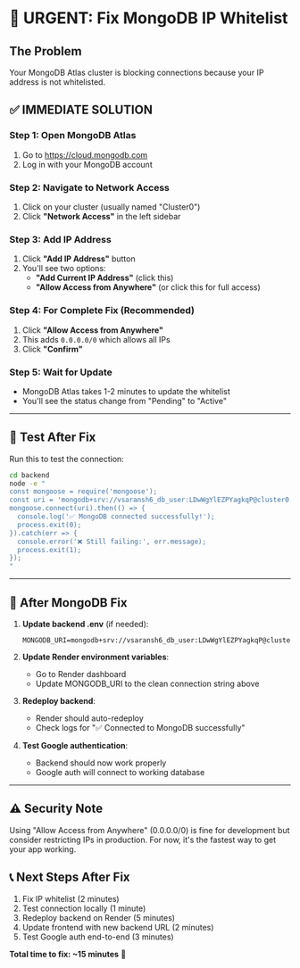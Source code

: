 # 🚨 URGENT: Fix MongoDB IP Whitelist

## The Problem
Your MongoDB Atlas cluster is blocking connections because your IP address is not whitelisted.

## ✅ IMMEDIATE SOLUTION

### Step 1: Open MongoDB Atlas
1. Go to https://cloud.mongodb.com
2. Log in with your MongoDB account

### Step 2: Navigate to Network Access
1. Click on your cluster (usually named "Cluster0")
2. Click **"Network Access"** in the left sidebar

### Step 3: Add IP Address
1. Click **"Add IP Address"** button
2. You'll see two options:
   - **"Add Current IP Address"** (click this)
   - **"Allow Access from Anywhere"** (or click this for full access)

### Step 4: For Complete Fix (Recommended)
1. Click **"Allow Access from Anywhere"** 
2. This adds `0.0.0.0/0` which allows all IPs
3. Click **"Confirm"**

### Step 5: Wait for Update
- MongoDB Atlas takes 1-2 minutes to update the whitelist
- You'll see the status change from "Pending" to "Active"

---

## 🧪 Test After Fix

Run this to test the connection:

```bash
cd backend
node -e "
const mongoose = require('mongoose');
const uri = 'mongodb+srv://vsaransh6_db_user:LDwWgYlEZPYagkqP@cluster0.enjhtiu.mongodb.net/mindbloging';
mongoose.connect(uri).then(() => {
  console.log('✅ MongoDB connected successfully!');
  process.exit(0);
}).catch(err => {
  console.error('❌ Still failing:', err.message);
  process.exit(1);
});
"
```

---

## 🚀 After MongoDB Fix

1. **Update backend .env** (if needed):
   ```
   MONGODB_URI=mongodb+srv://vsaransh6_db_user:LDwWgYlEZPYagkqP@cluster0.enjhtiu.mongodb.net/mindbloging
   ```

2. **Update Render environment variables**:
   - Go to Render dashboard
   - Update MONGODB_URI to the clean connection string above

3. **Redeploy backend**:
   - Render should auto-redeploy
   - Check logs for "✅ Connected to MongoDB successfully"

4. **Test Google authentication**:
   - Backend should now work properly
   - Google auth will connect to working database

---

## ⚠️ Security Note

Using "Allow Access from Anywhere" (0.0.0.0/0) is fine for development but consider restricting IPs in production. For now, it's the fastest way to get your app working.

## 📞 Next Steps After Fix
1. Fix IP whitelist (2 minutes)
2. Test connection locally (1 minute)  
3. Redeploy backend on Render (5 minutes)
4. Update frontend with new backend URL (2 minutes)
5. Test Google auth end-to-end (3 minutes)

**Total time to fix: ~15 minutes** 🎯
